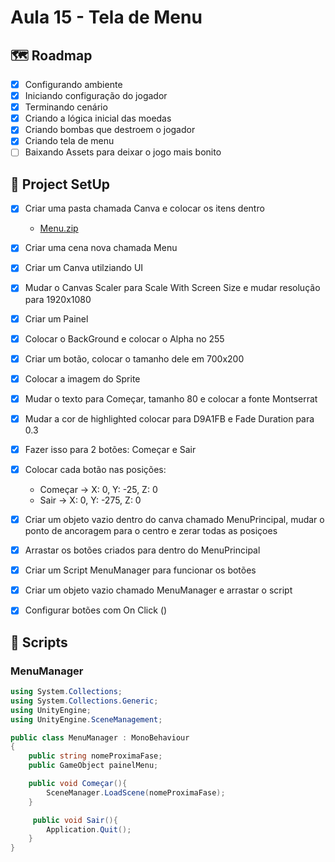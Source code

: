# Aula 15 - Tela de Menu

## 🗺️ Roadmap
- [x] Configurando ambiente
- [x] Iniciando configuração do jogador
- [x] Terminando cenário
- [x] Criando a lógica inicial das moedas
- [x] Criando bombas que destroem o jogador
- [x] Criando tela de menu
- [ ] Baixando Assets para deixar o jogo mais bonito

## 🔧 Project SetUp

- [x] Criar uma pasta chamada Canva e colocar os itens dentro
    -  [Menu.zip](https://github.com/user-attachments/files/17741018/Menu.zip)

- [x] Criar uma cena nova chamada Menu
- [x] Criar um Canva utilziando UI
- [x] Mudar o Canvas Scaler para Scale With Screen Size e mudar resolução para 1920x1080
- [x] Criar um Painel
- [x] Colocar o BackGround e colocar o Alpha no 255
- [x] Criar um botão, colocar o tamanho dele em 700x200
- [x] Colocar a imagem do Sprite
- [x] Mudar o texto para Começar, tamanho 80 e colocar a fonte Montserrat
- [x] Mudar a cor de highlighted colocar para D9A1FB e Fade Duration para 0.3
- [x] Fazer isso para 2 botões: Começar e Sair
- [x] Colocar cada botão nas posições:
    - Começar → X: 0, Y: -25, Z: 0
    - Sair → X: 0, Y: -275, Z: 0
- [x] Criar um objeto vazio dentro do canva chamado MenuPrincipal, mudar o ponto de ancoragem para o centro e zerar todas as posiçoes
- [x] Arrastar os botões criados para dentro do MenuPrincipal
- [x] Criar um Script MenuManager para funcionar os botões
- [x] Criar um objeto vazio chamado MenuManager e arrastar o script
- [x] Configurar botões com On Click ()

## 📝 Scripts
### MenuManager

``` C#
using System.Collections;
using System.Collections.Generic;
using UnityEngine;
using UnityEngine.SceneManagement;

public class MenuManager : MonoBehaviour
{
    public string nomeProximaFase;
    public GameObject painelMenu;

    public void Começar(){
        SceneManager.LoadScene(nomeProximaFase);
    }

     public void Sair(){
        Application.Quit();
    }
}
```
